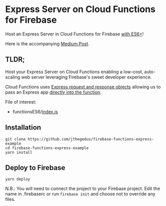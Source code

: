 # Express Server on Cloud Functions for Firebase

Host an Express Server in Cloud Functions for Firebase [with ES6+](https://github.com/jthegedus/firebase-functions-es6-example)!

Here is the accompanying [Medium Post](https://medium.com/@jthegedus).

## TLDR;
Host your Express Server on Cloud Functions enabling a low-cost, auto-scaling web server leveraging Firebase's sweet developer experience.

Cloud Functions uses [Express request and response objects](https://firebase.google.com/docs/functions/http-events#trigger_a_function_with_an_http_request) allowing us to pass an Express app [directly into the function](https://github.com/jthegedus/firebase-functions-express-example/blob/master/functionsES6/index.js#L12).

File of interest:
*   functionsES6/[index.js](https://github.com/jthegedus/firebase-functions-express-example/blob/master/functionsES6/index.js)

## Installation
```
git clone https://github.com/jthegedus/firebase-functions-express-example
cd firebase-functions-express-example
yarn install
```
## Deploy to Firebase
```
yarn deploy
```
N.B.: You will need to connect the project to your Firebase project. Edit the name in .firebaserc or run `firebase init` and choose not to override any files.
